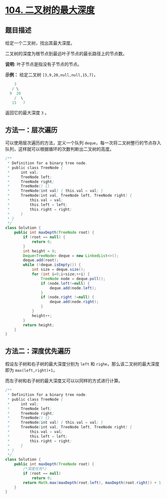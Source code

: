 # [104. 二叉树的最大深度](https://leetcode-cn.com/problems/maximum-depth-of-binary-tree/)

## 题目描述

给定一个二叉树，找出其最大深度。

二叉树的深度为根节点到最远叶子节点的最长路径上的节点数。

**说明:** 叶子节点是指没有子节点的节点。

**示例：**
给定二叉树 `[3,9,20,null,null,15,7]`，

```java
    3
   / \
  9  20
    /  \
   15   7
```

返回它的最大深度 `3` 。

## 方法一：层次遍历

可以使用层次遍历的方法，定义一个队列 `deque`，每一次将二叉树整行的节点存入队列，这样就可以根据循环的次数判断出二叉树的高度。

```java
/**
 * Definition for a binary tree node.
 * public class TreeNode {
 *     int val;
 *     TreeNode left;
 *     TreeNode right;
 *     TreeNode() {}
 *     TreeNode(int val) { this.val = val; }
 *     TreeNode(int val, TreeNode left, TreeNode right) {
 *         this.val = val;
 *         this.left = left;
 *         this.right = right;
 *     }
 * }
 */
class Solution {
    public int maxDepth(TreeNode root) {
        if (root == null) {
            return 0;
        }
        int height = 0;
        Deque<TreeNode> deque = new LinkedList<>();
        deque.add(root);
        while (!deque.isEmpty()) {
            int size = deque.size();
            for (int i=0;i<size;++i) {
                TreeNode node = deque.poll();
                if (node.left!=null) {
                    deque.add(node.left);
                }
                if (node.right !=null) {
                    deque.add(node.right);
                }
            }
            height++;
        }
        return height;
    }
}
```

## 方法二：深度优先遍历

假设左子树和右子树的最大深度分别为 `left` 和 `righe`，那么该二叉树的最大深度即为 `max(left,right)+1`，

而左子树和右子树的最大深度又可以以同样的方式进行计算。

```java
/**
 * Definition for a binary tree node.
 * public class TreeNode {
 *     int val;
 *     TreeNode left;
 *     TreeNode right;
 *     TreeNode() {}
 *     TreeNode(int val) { this.val = val; }
 *     TreeNode(int val, TreeNode left, TreeNode right) {
 *         this.val = val;
 *         this.left = left;
 *         this.right = right;
 *     }
 * }
 */
class Solution {
    public int maxDepth(TreeNode root) {
        /*深度优先*/
        if (root == null) 
            return 0;
        return Math.max(maxDepth(root.left), maxDepth(root.right)) + 1;
    }
}
```

